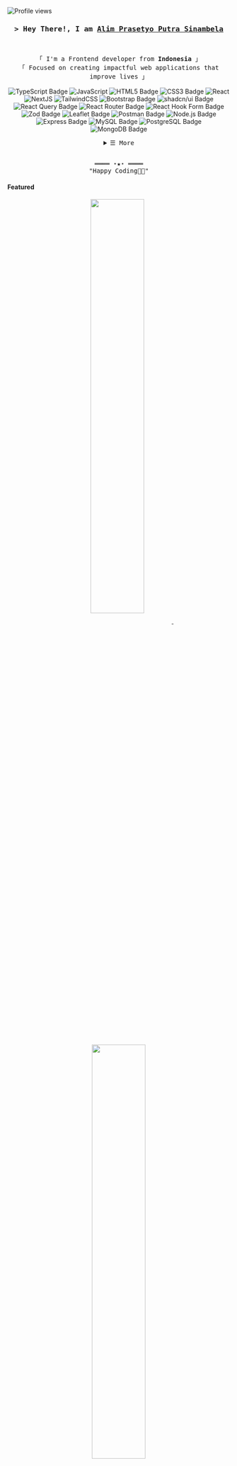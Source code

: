 
![Profile views](https://gpvc.arturio.dev/alimprasetyo77?v=3)

<!-- Title -->
<h3 align="center">
        <samp>&gt; Hey There!, I am
                <b><a href="#">Alim Prasetyo Putra Sinambela</a></b>
        </samp>
</h3>
<br>

<p align="center">
        <!-- Intro -->
        <samp>
                「 I'm a Frontend developer from <b>Indonesia</b> 」
                <br>
                「 Focused on creating impactful web applications that improve lives</b> 」
                <br>
                <br>
        </samp>
        <!-- Technologies -->
<img src="https://img.shields.io/badge/TypeScript-3178C6?logo=typescript&logoColor=fff&style=flat-square" alt="TypeScript Badge">
        <img alt="JavaScript"src="https://img.shields.io/badge/-JavaScript-F7DF1E?style=flat-square&logo=JavaScript&logoColor=white">
        <img src="https://img.shields.io/badge/HTML5-E34F26?logo=html5&logoColor=fff&style=flat-square" alt="HTML5 Badge">
        <img src="https://img.shields.io/badge/CSS3-1572B6?logo=css3&logoColor=fff&style=flat-square" alt="CSS3 Badge">
       	<img alt="React"src="https://img.shields.io/badge/-React-02cdf1?style=flat-square&logo=React&logoColor=white">
     	<img alt="NextJS"src="https://img.shields.io/badge/-NextJS-white?style=flat-square&logo=Next.js&logoColor=black">
     	<img alt="TailwindCSS"src="https://img.shields.io/badge/-TailwindCSS-10172a?style=flat-square&logo=Tailwindcss&logoColor=37bcf8">
        <img src="https://img.shields.io/badge/Bootstrap-7952B3?logo=bootstrap&logoColor=fff&style=flat-square" alt="Bootstrap Badge">
        <img src="https://img.shields.io/badge/shadcn%2Fui-000?logo=shadcnui&logoColor=fff&style=flat-square" alt="shadcn/ui Badge">
   <img src="https://img.shields.io/badge/React%20Query-FF4154?logo=reactquery&logoColor=fff&style=flat-square" alt="React Query Badge">
   <img src="https://img.shields.io/badge/React%20Router-CA4245?logo=reactrouter&logoColor=fff&style=flat-square" alt="React Router Badge">
   <img src="https://img.shields.io/badge/React%20Hook%20Form-EC5990?logo=reacthookform&logoColor=fff&style=flat-square" alt="React Hook Form Badge">
   <img src="https://img.shields.io/badge/Zod-3E67B1?logo=zod&logoColor=fff&style=flat-square" alt="Zod Badge">
   <img src="https://img.shields.io/badge/Leaflet-199900?logo=leaflet&logoColor=fff&style=flat-square" alt="Leaflet Badge">
   <img src="https://img.shields.io/badge/Postman-FF6C37?logo=postman&logoColor=fff&style=flat-square" alt="Postman Badge">
   <img src="https://img.shields.io/badge/Node.js-393?logo=nodedotjs&logoColor=fff&style=flat-square" alt="Node.js Badge">
   <img src="https://img.shields.io/badge/Express-000?logo=express&logoColor=fff&style=flat-square" alt="Express Badge">
   <img src="https://img.shields.io/badge/MySQL-4479A1?logo=mysql&logoColor=fff&style=flat-square" alt="MySQL Badge">
   <img src="https://img.shields.io/badge/PostgreSQL-4169E1?logo=postgresql&logoColor=fff&style=flat-square" alt="PostgreSQL Badge">
   <img src="https://img.shields.io/badge/MongoDB-47A248?logo=mongodb&logoColor=fff&style=flat-square" alt="MongoDB Badge">
</p>

<!-- Details Section -->
<details align="center">
    <summary> <samp>&#9776; More</samp></summary>
    <p align="center">
        <br>
        <!-- Activity Widget -->
      <p><img align="center" src="https://github-readme-stats.vercel.app/api/top-langs?username=alimprasetyo77&show_icons=true&locale=en&layout=compact" alt="alimprasetyo77" /></p>

<p><img align="center" src="https://github-readme-streak-stats.herokuapp.com/?user=alimprasetyo77" alt="alimprasetyo77" /></p>
        <br>
        <!-- Social Links -->
        <p>Find me on</p>
        <!-- Mail -->
        <a href="mailto:connect.alimprasetyo96@gmail.com" target="_blank"><img alt="Mail"
                src="https://img.shields.io/badge/-Mail-EA4335?style=flat-square&logo=Gmail&logoColor=white">
        </a>
        <!-- Linkedin -->
        <a href="https://www.linkedin.com/in/alim-prasetyo-putra-sinambela-860a5b2b6/" target="_blank"><img alt="Linkedin"
                src="https://img.shields.io/badge/-Linkedin-0A66C2?style=flat-square&logo=Linkedin&logoColor=white">
        </a>
</details>
<br>

<!-- Footer -->
<samp>
    <p align="center">
        ════ ⋆★⋆ ════
        <br>
        "Happy Coding👨‍💻"
    </p>
</samp>

<!-- Featured Repositories -->
#### Featured

<p align="center">
<a href="https://github.com/alimprasetyo77/KosKita">
<img width='49%' align="center"src="https://github-readme-stats.vercel.app/api/pin/?username=alimprasetyo77&repo=KosKita&border_color=2D9596&bg_color=0D1117&title_color=C9D1D9&text_color=8B949E&icon_color=2D9596" />
</a>
<span>&nbsp;</span>
<a href="https://github.com/alimprasetyo77/RedStore">
<img width='49%' align="center"src="https://github-readme-stats.vercel.app/api/pin/?username=alimprasetyo77&repo=RedStore&border_color=2D9596&bg_color=0D1117&title_color=C9D1D9&text_color=8B949E&icon_color=2D9596" />
</a>
</p>

<p align="center">
<a href="https://github.com/alimprasetyo77/movies-app">
<img width='49%' align="center"src="https://github-readme-stats.vercel.app/api/pin/?username=alimprasetyo77&repo=movies-app&border_color=2D9596&bg_color=0D1117&title_color=C9D1D9&text_color=8B949E&icon_color=2D9596" />
</a>
<span>&nbsp;</span>
<a href="https://github.com/alimprasetyo77/pokeGo">
<img width='49%' align="center"src="https://github-readme-stats.vercel.app/api/pin/?username=alimprasetyo77&repo=pokeGo&border_color=2D9596&bg_color=0D1117&title_color=C9D1D9&text_color=8B949E&icon_color=2D9596" />
</a>
</p>
